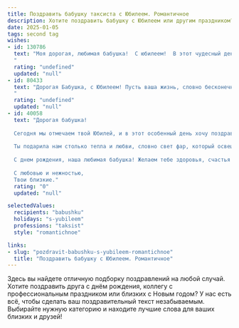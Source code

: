 ```yaml
---
title: Поздравить бабушку таксиста с Юбилеем. Романтичное
description: Хотите поздравить бабушку с Юбилеем или другим праздником? Наш ИИ создаст незабываемое поздравление, а вы обязательно выделитесь среди других.  
date: 2025-01-05
tags: second tag
wishes:
- id: 130786
  text: "Моя дорогая, любимая бабушка!  С юбилеем!  В этот чудесный день, когда звезды светят особенно ярко, а сердце переполняет нежность, я хочу сказать тебе спасибо за все твои годы, за твою безграничную любовь и заботу. Твоя жизнь, подобно долгому и интересному путешествию на такси по дорогам жизни, полна ярких впечатлений, счастливых моментов и добрых людей, которых ты встречала на своем пути.  Пусть же эта дорога впредь будет усыпана цветами, а каждый день  приносит радость и спокойствие.  Будь здорова, любима и счастлива!  Я бесконечно люблю тебя!
  "
  rating: "undefined"
  updated: "null"
- id: 80433
  text: "Дорогая Бабушка, с Юбилеем! Пусть ваша жизнь, словно бесконечная дорога, будет полна ярких моментов, красочных событий и приятных встреч. Желаю вам, чтобы каждый день был наполнен любовью, заботой близких и, конечно же, пассажирами, которые сделают ваши поездки ещё более по-настоящему приятными!
  "
  rating: "undefined"
  updated: "null"
- id: 40058
  text: "Дорогая бабушка!
  
  Сегодня мы отмечаем твой Юбилей, и в этот особенный день хочу поздравить тебя от всего сердца. Ты как будто таксист на жизненной дороге, мастерски управляющий своим маршрутами, ведя нас по извивающимся улочкам нашей судьбы. Твоя мудрость и терпение – истинные ориентиры в нашем мире.
  
  Ты подарила нам столько тепла и любви, словно свет фар, который освещает путь в ночи. Каждый твой совет – это как надежный навигатор, ведущий к важным жизненным целям. Мы ценим все моменты, проведенные с тобой, и восхищаемся твоей силой и энергией.
  
  С днем рождения, наша любимая бабушка! Желаем тебе здоровья, счастья и ярких впечатлений на каждом километре твоего пути. Пусть впереди будет только радость и светлые мгновения!
  
  С любовью и нежностью,
  Твои близкие."
  rating: "0"
  updated: "null"

selectedValues:
  recipients: "babushku"
  holidays: "s-yubileem"
  professions: "taksist"
  style: "romantichnoe"

links:
- slug: "pozdravit-babushku-s-yubileem-romantichnoe"
  title: "Поздравить бабушку с Юбилеем. Романтичное"
---
```


Здесь вы найдете отличную подборку поздравлений на любой случай. 
Хотите поздравить друга с днём рождения, коллегу с профессиональным праздником или близких с Новым годом? У нас есть всё, чтобы сделать ваш поздравительный текст незабываемым. Выбирайте нужную категорию и находите лучшие слова для ваших близких и друзей!

